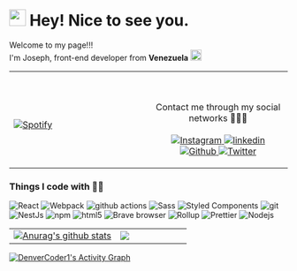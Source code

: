 <h1><img src="https://emojis.slackmojis.com/emojis/images/1643515023/10521/meow_code.gif?1643515023" width="30"/> Hey! Nice to see you.</h1>


<p>Welcome to my page!!! </br> I'm Joseph, front-end developer from <b>Venezuela</b>  <img src="https://emojis.slackmojis.com/emojis/images/1622189613/41938/venezuela.gif?1622189613" width="20"/></p>
<table width="100%"> 
  <tr>
  <td width="50%">

&nbsp; <br> [![Spotify](https://novatorem.vercel.app/api/spotify?background_color=0d1117&border_color=ffffff)](https://open.spotify.com/track/11LmqTE2naFULdEP94AUBa?si=1d06bdce629b498b)

  </td>
  <td width="50%">

&nbsp;<p align="center">Contact me through my social networks 👋👋👋<br/><br/>
    <a href="https://www.instagram.com/joseph_leal200/"> <img alt="Instagram" src="https://img.shields.io/badge/-Instagram-blueviolet" /> </a>
    <a href="https://www.linkedin.com/in/joseph-leal-d2000/"> <img alt="linkedin" src="https://img.shields.io/badge/-linkedin-informational" /> </a>
    <a href="https://github.com/jjrojaxx"> <img alt="Github" src="https://img.shields.io/badge/-Github-orange" /> </a>
    <a href="https://twitter.com/jjrojaxx"> <img alt="Twitter" src="https://img.shields.io/badge/-Twitter-blue" /> </a>
  </p>
  </td>
</table>
<h3>Things I code with 👨‍💻</h3>
<p>
  <img alt="React" src="https://img.shields.io/badge/-React-45b8d8?style=flat-square&logo=react&logoColor=white" />
  <img alt="Webpack" src="https://img.shields.io/badge/-Webpack-8DD6F9?style=flat-square&logo=webpack&logoColor=white" /> 
  <img alt="github actions" src="https://img.shields.io/badge/-Github_Actions-2088FF?style=flat-square&logo=github-actions&logoColor=white" />
  <img alt="Sass" src="https://img.shields.io/badge/-Sass-CC6699?style=flat-square&logo=sass&logoColor=white" />
  <img alt="Styled Components" src="https://img.shields.io/badge/-Styled_Components-db7092?style=flat-square&logo=styled-components&logoColor=white" />
  <img alt="git" src="https://img.shields.io/badge/-Git-F05032?style=flat-square&logo=git&logoColor=white" />
  <img alt="NestJs" src="https://img.shields.io/badge/-NestJs-ea2845?style=flat-square&logo=nestjs&logoColor=white" />
  <img alt="npm" src="https://img.shields.io/badge/-NPM-CB3837?style=flat-square&logo=npm&logoColor=white" />
  <img alt="html5" src="https://img.shields.io/badge/-HTML5-E34F26?style=flat-square&logo=html5&logoColor=white" />
  <img alt="Brave browser" src="https://img.shields.io/badge/-Brave_Browser-FB542B?style=flat-square&logo=brave&logoColor=white" />
  <img alt="Rollup" src="https://img.shields.io/badge/-Rollup-EC4A3F?style=flat-square&logo=rollup.js&logoColor=white" />
  <img alt="Prettier" src="https://img.shields.io/badge/-Prettier-F7B93E?style=flat-square&logo=prettier&logoColor=white" />
  <img alt="Nodejs" src="https://img.shields.io/badge/-Nodejs-43853d?style=flat-square&logo=Node.js&logoColor=white" />
</p>
<table width="100%"> 
 <tr>
   <td width="60%">
 <a href="https://github.com/jjrojaxx/github-readme-stats"><img align="center" src="https://github-readme-stats.vercel.app/api?username=jjrojaxx&show_icons=true&include_all_commits=true&theme=dark&hide_border=true" alt="Anurag's github stats" />
</a>
  </td>
  <td width="40%">
<a href="https://github.com/jjrojaxx/github-readme-stats"><img align="center" src="https://github-readme-stats.vercel.app/api/top-langs/?username=jjrojaxx&layout=compact&theme=dark&hide_border=true" /></a>
  </td>
</table>  
<a href="https://github.com/jjrojaxx/github-readme-activity-graph"><img alt="DenverCoder1's Activity Graph" src="https://denvercoder1-activity-graph.herokuapp.com/graph/?username=jjrojaxx&bg_color=1F222E&color=F8D866&line=F85D7F&point=FFFFFF&hide_border=true" /></a>
